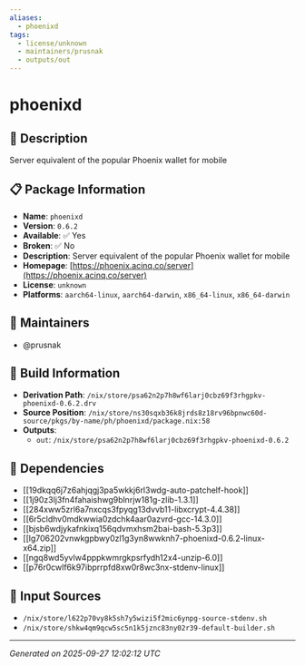 ```yaml
---
aliases:
  - phoenixd
tags:
  - license/unknown
  - maintainers/prusnak
  - outputs/out
---
```


# phoenixd

## 📝 Description

Server equivalent of the popular Phoenix wallet for mobile

## 📋 Package Information

- **Name**: `phoenixd`
- **Version**: `0.6.2`
- **Available**: ✅ Yes
- **Broken**: ✅ No
- **Description**: Server equivalent of the popular Phoenix wallet for mobile
- **Homepage**: [https://phoenix.acinq.co/server](https://phoenix.acinq.co/server)
- **License**: `unknown`
- **Platforms**: `aarch64-linux`, `aarch64-darwin`, `x86_64-linux`, `x86_64-darwin`
## 👥 Maintainers

- @prusnak


## 🔧 Build Information

- **Derivation Path**: `/nix/store/psa62n2p7h8wf6larj0cbz69f3rhgpkv-phoenixd-0.6.2.drv`
- **Source Position**: `/nix/store/ns30sqxb36k8jrds8z18rv96bpnwc60d-source/pkgs/by-name/ph/phoenixd/package.nix:58`
- **Outputs**:
  - `out`:  `/nix/store/psa62n2p7h8wf6larj0cbz69f3rhgpkv-phoenixd-0.6.2`

## 🔗 Dependencies

- [[19dkqq6j7z6ahjqgj3pa5wkkj6rl3wdg-auto-patchelf-hook]]
- [[1j90z3lj3fn4fahaishwg9blnrjw181g-zlib-1.3.1]]
- [[284xww5zrl6a7nxcqs3fpyqg13dvvb11-libxcrypt-4.4.38]]
- [[6r5cldhv0mdkwwia0zdchk4aar0azvrd-gcc-14.3.0]]
- [[bjsb6wdjykafnkixq156qdvmxhsm2bai-bash-5.3p3]]
- [[lg706202vnwkgpbwy0zl1g3yn8wwknh7-phoenixd-0.6.2-linux-x64.zip]]
- [[ngq8wd5yvlw4pppkwmrgkpsrfydh12x4-unzip-6.0]]
- [[p76r0cwlf6k97ibprrpfd8xw0r8wc3nx-stdenv-linux]]

## 📁 Input Sources

- `/nix/store/l622p70vy8k5sh7y5wizi5f2mic6ynpg-source-stdenv.sh`
- `/nix/store/shkw4qm9qcw5sc5n1k5jznc83ny02r39-default-builder.sh`

---
*Generated on 2025-09-27 12:02:12 UTC*
